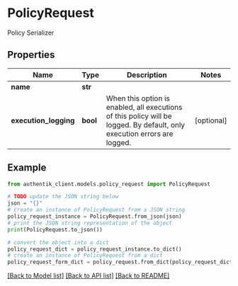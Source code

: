 # PolicyRequest

Policy Serializer

## Properties

Name | Type | Description | Notes
------------ | ------------- | ------------- | -------------
**name** | **str** |  | 
**execution_logging** | **bool** | When this option is enabled, all executions of this policy will be logged. By default, only execution errors are logged. | [optional] 

## Example

```python
from authentik_client.models.policy_request import PolicyRequest

# TODO update the JSON string below
json = "{}"
# create an instance of PolicyRequest from a JSON string
policy_request_instance = PolicyRequest.from_json(json)
# print the JSON string representation of the object
print(PolicyRequest.to_json())

# convert the object into a dict
policy_request_dict = policy_request_instance.to_dict()
# create an instance of PolicyRequest from a dict
policy_request_form_dict = policy_request.from_dict(policy_request_dict)
```
[[Back to Model list]](../README.md#documentation-for-models) [[Back to API list]](../README.md#documentation-for-api-endpoints) [[Back to README]](../README.md)


